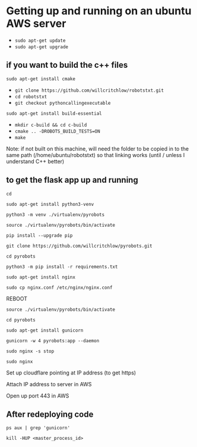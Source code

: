 # Getting up and running on an ubuntu AWS server

- `sudo apt-get update`
- `sudo apt-get upgrade`

## if you want to build the c++ files

`sudo apt-get install cmake`

- `git clone https://github.com/willcritchlow/robotstxt.git`
- `cd robotstxt`
- `git checkout pythoncallingexecutable`

`sudo apt-get install build-essential`

- `mkdir c-build && cd c-build`
- `cmake .. -DROBOTS_BUILD_TESTS=ON`
- `make`

Note: if not built on this machine, will need the folder to be copied in to the same path (/home/ubuntu/robotstxt) so that linking works (until / unless I understand C++ better)

## to get the flask app up and running

`cd`

`sudo apt-get install python3-venv`

`python3 -m venv ./virtualenv/pyrobots`

`source ./virtualenv/pyrobots/bin/activate`

`pip install --upgrade pip`

`git clone https://github.com/willcritchlow/pyrobots.git`

`cd pyrobots`

`python3 -m pip install -r requirements.txt`

`sudo apt-get install nginx`

`sudo cp nginx.conf /etc/nginx/nginx.conf`

REBOOT

`source ./virtualenv/pyrobots/bin/activate`

`cd pyrobots`

`sudo apt-get install gunicorn`

`gunicorn -w 4 pyrobots:app --daemon`

`sudo nginx -s stop`

`sudo nginx`

Set up cloudflare pointing at IP address (to get https)

Attach IP address to server in AWS

Open up port 443 in AWS

## After redeploying code

`ps aux | grep 'gunicorn'`

`kill -HUP <master_process_id>`
